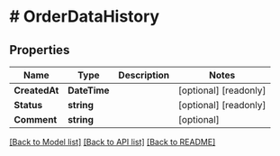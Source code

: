# # OrderDataHistory


## Properties 


Name | Type | Description | Notes
------------ | ------------- | ------------- | -------------
**CreatedAt**| **DateTime** |   | [optional] [readonly]
**Status**| **string** |   | [optional] [readonly]
**Comment**| **string** |   | [optional]


[[Back to Model list]](../../README.md#models) [[Back to API list]](../../README.md#endpoints) [[Back to README]](../../README.md)

